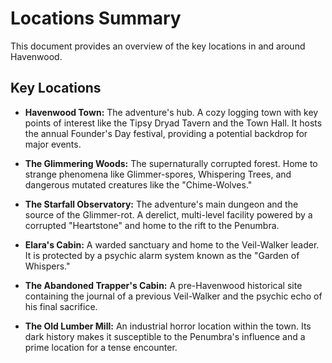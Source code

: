 # Locations Summary

This document provides an overview of the key locations in and around Havenwood.

## Key Locations

*   **Havenwood Town:** The adventure's hub. A cozy logging town with key points of interest like the Tipsy Dryad Tavern and the Town Hall. It hosts the annual Founder's Day festival, providing a potential backdrop for major events.

*   **The Glimmering Woods:** The supernaturally corrupted forest. Home to strange phenomena like Glimmer-spores, Whispering Trees, and dangerous mutated creatures like the "Chime-Wolves."

*   **The Starfall Observatory:** The adventure's main dungeon and the source of the Glimmer-rot. A derelict, multi-level facility powered by a corrupted "Heartstone" and home to the rift to the Penumbra.

*   **Elara's Cabin:** A warded sanctuary and home to the Veil-Walker leader. It is protected by a psychic alarm system known as the "Garden of Whispers."

*   **The Abandoned Trapper's Cabin:** A pre-Havenwood historical site containing the journal of a previous Veil-Walker and the psychic echo of his final sacrifice.

*   **The Old Lumber Mill:** An industrial horror location within the town. Its dark history makes it susceptible to the Penumbra's influence and a prime location for a tense encounter.